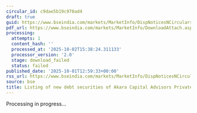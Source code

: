 ```yaml
---
circular_id: c9dae5b19c970ad4
draft: true
guid: https://www.bseindia.com/markets/MarketInfo/DispNoticesNCirculars.aspx?Noticeid={3A6B7573-4ACD-4469-A23D-5D1232BE543A}&noticeno=20251001-52&dt=10/01/2025&icount=52&totcount=83&flag=0
pdf_url: https://www.bseindia.com/markets/MarketInfo/DownloadAttach.aspx?id=20251001-52&attachedId=
processing:
  attempts: 1
  content_hash: ''
  processed_at: '2025-10-02T15:38:24.311133'
  processor_version: '2.0'
  stage: download_failed
  status: failed
published_date: '2025-10-01T12:59:33+00:00'
rss_url: https://www.bseindia.com/markets/MarketInfo/DispNoticesNCirculars.aspx?Noticeid={3A6B7573-4ACD-4469-A23D-5D1232BE543A}&noticeno=20251001-52&dt=10/01/2025&icount=52&totcount=83&flag=0
source: bse
title: Listing of new debt securities of Akara Capital Advisors Private Limited
---
```


Processing in progress...